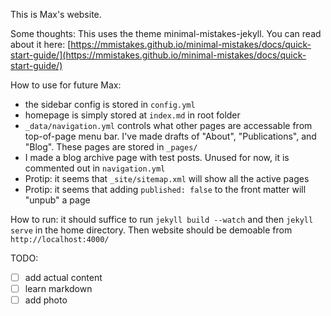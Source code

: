 This is Max's website.

Some thoughts:
This uses the theme minimal-mistakes-jekyll.
You can read about it here:
[https://mmistakes.github.io/minimal-mistakes/docs/quick-start-guide/](https://mmistakes.github.io/minimal-mistakes/docs/quick-start-guide/)

How to use for future Max:
- the sidebar config is stored in `config.yml`
- homepage is simply stored at `index.md` in root folder
- `_data/navigation.yml` controls what other pages are accessable from top-of-page menu bar. I've made drafts of "About", "Publications", and "Blog". These pages are stored in `_pages/`
- I made a blog archive page with test posts. Unused for now, it is commented out in `navigation.yml`
- Protip: it seems that `_site/sitemap.xml` will show all the active pages
- Protip: it seems that adding `published: false` to the front matter will "unpub" a page

How to run:
it should suffice to run `jekyll build --watch` and then `jekyll serve` in the home directory. Then website should be demoable from `http://localhost:4000/`



TODO:
- [ ] add actual content
- [ ] learn markdown
- [ ] add photo
